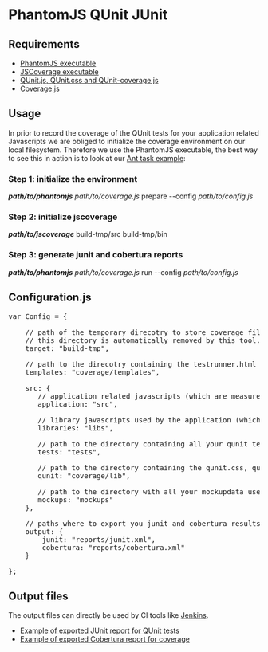 # PhantomJS QUnit JUnit

## Requirements

* [PhantomJS executable](http://www.phantomjs.org/)
* [JSCoverage executable](http://siliconforks.com/jscoverage/)
* [QUnit.js, QUnit.css and QUnit-coverage.js](https://github.com/moorinteractive/phantomjs-qunit-junit-jscoverage-cobertura/tree/master/lib/)
* [Coverage.js](https://github.com/moorinteractive/phantomjs-qunit-junit-jscoverage-cobertura/blob/master/coverage.js)

## Usage

In prior to record the coverage of the QUnit tests for your application related Javascripts we are obliged to initialize the coverage environment on our local filesystem. Therefore we use the PhantomJS executable, the best way to see this in action is to look at our [Ant task example](https://github.com/moorinteractive/phantomjs-qunit-junit-jscoverage-cobertura/blob/master/examples/jquery/build.xml):

### Step 1: initialize the environment

***path/to/phantomjs*** *path/to/coverage.js* prepare --config *path/to/config.js*

### Step 2: initialize jscoverage

***path/to/jscoverage*** build-tmp/src build-tmp/bin

### Step 3: generate junit and cobertura reports

***path/to/phantomjs*** *path/to/coverage.js* run --config *path/to/config.js*

## Configuration.js

<pre>
var Config = {

    // path of the temporary direcotry to store coverage files in
    // this directory is automatically removed by this tool.
    target: "build-tmp",

    // path to the direcotry containing the testrunner.html
    templates: "coverage/templates",

    src: {
       // application related javascripts (which are measured by the coveragetool)
       application: "src",

       // library javascripts used by the application (which are not measured)
       libraries: "libs",

       // path to the directory containing all your qunit tests
       tests: "tests",

       // path to the directory containing the qunit.css, qunit.jss and qunit-coverage.js
       qunit: "coverage/lib",

       // path to the directory with all your mockupdata used bu your qunit tests
       mockups: "mockups"
    },

    // paths where to export you junit and cobertura results
    output: {
        junit: "reports/junit.xml",
        cobertura: "reports/cobertura.xml"
    }

};
</pre>

## Output files

The output files can directly be used by CI tools like [Jenkins](http://jenkins-ci.org/).

* [Example of exported JUnit report for QUnit tests](https://github.com/moorinteractive/phantomjs-qunit-junit-jscoverage-cobertura/blob/master/examples/jquery/reports/junit.xml)
* [Example of exported Cobertura report for coverage](https://github.com/moorinteractive/phantomjs-qunit-junit-jscoverage-cobertura/blob/master/examples/jquery/reports/cobertura.xml)